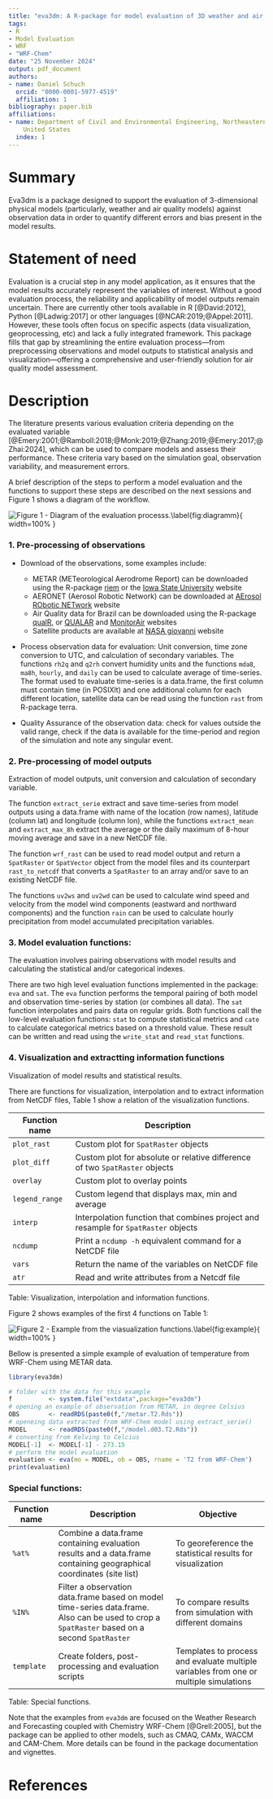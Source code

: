 ```yaml
---
title: "eva3dm: A R-package for model evaluation of 3D weather and air quality models"
tags:
- R
- Model Evaluation
- WRF
- "WRF-Chem"
date: "25 November 2024"
output: pdf_document
authors:
- name: Daniel Schuch
  orcid: "0000-0001-5977-4519"
  affiliation: 1
bibliography: paper.bib
affiliations:
- name: Department of Civil and Environmental Engineering, Northeastern University,
    United States
  index: 1
---
```


# Summary

Eva3dm is a package designed to support the evaluation of 3-dimensional physical models (particularly, weather and air quality models) against observation data in order to quantify different errors and bias present in the model results.

# Statement of need

Evaluation is a crucial step in any model application, as it ensures that the model results accurately represent the variables of interest. Without a good evaluation process, the reliability and applicability of model outputs remain uncertain. There are currently other tools available in R [@David:2012], Python [@Ladwig:2017] or other languages [@NCAR:2019;@Appel:2011]. However, these tools often focus on specific aspects (data visualization, geoprocessing, etc) and lack a fully integrated framework. This package fills that gap by streamlining the entire evaluation process—from preprocessing observations and model outputs to statistical analysis and visualization—offering a comprehensive and user-friendly solution for air quality model assessment.

# Description

The literature presents various evaluation criteria depending on the evaluated variable [@Emery:2001;@Ramboll:2018;@Monk:2019;@Zhang:2019;@Emery:2017;@Zhai:2024], which can be used to compare models and assess their performance. These criteria vary based on the simulation goal, observation variability, and measurement errors.

A brief description of the steps to perform a model evaluation and the functions to support these steps are described on the next sessions and Figure 1 shows a diagram of the workflow.

![Figure 1 - Diagram of the evaluation processs.\label{fig:diagramm}](joss_2.png){ width=100% }

### 1. Pre-processing of observations

- Download of the observations, some examples include: 
  - METAR (METeorological Aerodrome Report) can be downloaded using the R-package [riem](https://docs.ropensci.org/riem/) or the [Iowa State University](https://mesonet.agron.iastate.edu/request/download.phtml) website
  - AERONET (Aerosol Robotic Network) can be downloaded at [AErosol RObotic NETwork](https://aeronet.gsfc.nasa.gov/new_web/data.html) website
  - Air Quality data for Brazil can be downloaded using the R-package [qualR](https://github.com/ropensci/qualR), or [QUALAR](https://qualar.cetesb.sp.gov.br/qualar) and [MonitorAir](https://www.data.rio/datasets/dados-hor%C3%A1rios-do-monitoramento-da-qualidade-do-ar-monitorar/explore) websites
  - Satellite products are available at [NASA giovanni](https://giovanni.gsfc.nasa.gov/giovanni/) website

- Process observation data for evaluation: Unit conversion, time zone conversion to UTC, and calculation of secondary variables. The functions `rh2q` and `q2rh` convert humidity units and the functions `mda8`, `ma8h`, `hourly`, and `daily` can be used to calculate average of time-series. The format used to evaluate time-series is a data.frame, the first column must contain time (in POSIXlt) and one additional column for each different location, satellite data can be read using the function `rast` from R-package terra.

- Quality Assurance of the observation data: check for values outside the valid range, check if the data is available for the time-period and region of the simulation and note any singular event.

### 2. Pre-processing of model outputs

Extraction of model outputs, unit conversion and calculation of secondary variable.

The function `extract_serie` extract and save time-series from model outputs using a data.frame with name of the location (row names), latitude (column lat) and longitude (column lon), while the functions `extract_mean` and `extract_max_8h` extract the average or the daily maximum of 8-hour moving average and save in a new NetCDF file.

The function `wrf_rast` can be used to read model output and return a `SpatRaster` or `SpatVector` object from the model files and its counterpart `rast_to_netcdf` that converts a `SpatRaster` to an array and/or save to an existing NetCDF file.

The functions `uv2ws` and `uv2wd` can be used to calculate wind speed and velocity from the model wind components (eastward and northward components) and the function `rain` can be used to calculate hourly precipitation from model accumulated precipitation variables.

### 3. Model evaluation functions:

The evaluation involves pairing observations with model results and calculating the statistical and/or categorical indexes.

There are two high level evaluation functions implemented in the package: `eva` and `sat`. The `eva` function performs the temporal pairing of both model and observation time-series by station (or combines all data). The `sat` function interpolates and pairs data on regular grids. Both functions call the low-level evaluation functions: `stat` to compute statistical metrics and `cate` to calculate categorical metrics based on a threshold value. These result can be written and read using the `write_stat` and `read_stat` functions.

### 4. Visualization and extractting information functions

Visualization of model results and statistical results. 

There are functions for visualization, interpolation and to extract information from NetCDF files, Table 1 show a relation of the visualization functions.

| Function name | Description |
| --- | --------- |
| `plot_rast` | Custom plot for `SpatRaster` objects  |
| `plot_diff` | Custom plot for absolute or relative difference of two `SpatRaster` objects     |
| `overlay`   | Custom plot to overlay points |
| `legend_range` | Custom legend that displays max, min and average |
| `interp` | Interpolation function that combines project and resample for `SpatRaster` objects |
| `ncdump` | Print a `ncdump -h` equivalent command for a NetCDF file |
| `vars` | Return the name of the variables on NetCDF file |
| `atr` | Read and write attributes from a Netcdf file |
Table: Visualization, interpolation and information functions.

Figure 2 shows examples of the first 4 functions on Table 1:

![Figure 2 - Example from the viasualization functions.\label{fig:example}](joss_1.png){ width=100% }

Bellow is presented a simple example of evaluation of temperature from WRF-Chem using METAR data.

``` r
library(eva3dm)

# folder with the data for this example
f          <- system.file("extdata",package="eva3dm")
# opening an example of observation from METAR, in degree Celsius
OBS        <- readRDS(paste0(f,"/metar.T2.Rds"))
# openeing data extracted from WRF-Chem model using extract_serie()
MODEL      <- readRDS(paste0(f,"/model.d03.T2.Rds"))
# converting from Kelving to Celcius
MODEL[-1]  <- MODEL[-1] - 273.15
# perform the model evaluation
evaluation <- eva(mo = MODEL, ob = OBS, rname = 'T2 from WRF-Chem')
print(evaluation)

```

### Special functions:

| Function name | Description | Objective |
| --- | --------- | --------- |
| `%at%` | Combine a data.frame containing evaluation results and a data.frame containing geographical coordinates (site list) | To georeference the statistical results for visualization |
| `%IN%` | Filter a observation data.frame based on model time-series data.frame. Also can be used to crop a `SpatRaster` based on a second `SpatRaster` | To compare results from simulation with different domains |
| `template` | Create folders, post-processing and evaluation scripts | Templates to process and evaluate multiple variables from one or multiple simulations |
Table: Special functions.

Note that the examples from `eva3dm` are focused on the Weather Research and Forecasting coupled with Chemistry WRF-Chem [@Grell:2005], but the package can be applied to other models, such as CMAQ, CAMx, WACCM and CAM-Chem. More details can be found in the package documentation and vignettes.

# References

